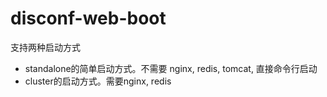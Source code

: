 # disconf-web-boot

支持两种启动方式

- standalone的简单启动方式。不需要 nginx, redis, tomcat, 直接命令行启动
- cluster的启动方式。需要nginx, redis

